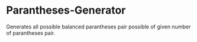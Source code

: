 # Parantheses-Generator
Generates all possible balanced parantheses pair possible of given number of parantheses pair.
